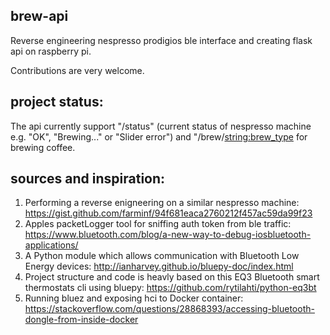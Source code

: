 ## brew-api
Reverse engineering nespresso prodigios ble interface and creating flask api on raspberry pi.

Contributions are very welcome.

## project status:
The api currently support "/status" (current status of nespresso machine e.g. "OK", "Brewing..." or "Slider error") and "/brew/<string:brew_type> for brewing coffee.

## sources and inspiration:
1) Performing a reverse enigneering on a similar nespresso machine: https://gist.github.com/farminf/94f681eaca2760212f457ac59da99f23
2) Apples packetLogger tool for sniffing auth token from ble traffic: https://www.bluetooth.com/blog/a-new-way-to-debug-iosbluetooth-applications/
3) A Python module which allows communication with Bluetooth Low Energy devices: http://ianharvey.github.io/bluepy-doc/index.html
4) Project structure and code is heavly based on this EQ3 Bluetooth smart thermostats cli using bluepy: https://github.com/rytilahti/python-eq3bt
5) Running bluez and exposing hci to Docker container: https://stackoverflow.com/questions/28868393/accessing-bluetooth-dongle-from-inside-docker

